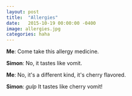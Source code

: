 ```yaml
---
layout: post
title:  "Allergies"
date:   2015-10-19 00:00:00 -0400
image: allergies.jpg
categories: haha
---
```


**Me**: Come take this allergy medicine.

**Simon**: No, it tastes like vomit.

**Me**: No, it's a different kind, it's cherry flavored.

**Simon**: *gulp* It tastes like cherry vomit!